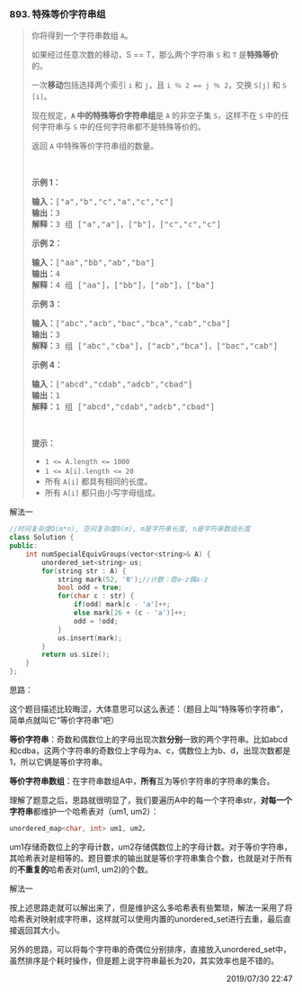 ### 893. 特殊等价字符串组

> <div class="content__2ebE"><p>你将得到一个字符串数组 <code>A</code>。</p>
> 
> <p>如果经过任意次数的移动，S == T，那么两个字符串 <code>S</code> 和 <code>T</code> 是<strong>特殊等价</strong>的。</p>
> 
> <p>一次<strong>移动</strong>包括选择两个索引 <code>i</code> 和 <code>j</code>，且&nbsp;<code>i ％ 2 == j ％ 2</code>，交换 <code>S[j]</code> 和 <code>S [i]</code>。</p>
> 
> <p>现在规定，<strong><code>A</code> 中的特殊等价字符串组</strong>是 <code>A</code> 的非空子集 <code>S</code>，这样不在 <code>S</code> 中的任何字符串与 <code>S</code> 中的任何字符串都不是特殊等价的。</p>
> 
> <p>返回 <code>A</code>&nbsp;中特殊等价字符串组的数量。</p>
> 
> <p>&nbsp;</p>
> 
> <ul>
> </ul>
> 
> <p><strong>示例 1：</strong></p>
> 
> <pre><strong>输入：</strong>["a","b","c","a","c","c"]
> <strong>输出：</strong>3
> <strong>解释：</strong>3<strong> </strong>组 ["a","a"]，["b"]，["c","c","c"]
> </pre>
> 
> <p><strong>示例 2：</strong></p>
> 
> <pre><strong>输入：</strong>["aa","bb","ab","ba"]
> <strong>输出：</strong>4
> <strong>解释：</strong>4 组 ["aa"]，["bb"]，["ab"]，["ba"]
> </pre>
> 
> <p><strong>示例 3：</strong></p>
> 
> <pre><strong>输入：</strong>["abc","acb","bac","bca","cab","cba"]
> <strong>输出：</strong>3
> <strong>解释：</strong>3 组 ["abc","cba"]，["acb","bca"]，["bac","cab"]
> </pre>
> 
> <p><strong>示例 4：</strong></p>
> 
> <pre><strong>输入：</strong>["abcd","cdab","adcb","cbad"]
> <strong>输出：</strong>1
> <strong>解释：</strong>1 组 ["abcd","cdab","adcb","cbad"]
> </pre>
> 
> <p>&nbsp;</p>
> 
> <p><strong>提示：</strong></p>
> 
> <ul>
> 	<li><code>1 &lt;= A.length &lt;= 1000</code></li>
> 	<li><code>1 &lt;= A[i].length &lt;= 20</code></li>
> 	<li>所有&nbsp;<code>A[i]</code>&nbsp;都具有相同的长度。</li>
> 	<li>所有&nbsp;<code>A[i]</code>&nbsp;都只由小写字母组成。</li>
> </ul>
> </div>

解法一
```cpp
//时间复杂度O(m*n), 空间复杂度O(m), m是字符串长度, n是字符串数组长度
class Solution {
public:
    int numSpecialEquivGroups(vector<string>& A) {
        unordered_set<string> us;
        for(string str : A) {
            string mark(52, '0');//计数：奇a-z偶a-z
            bool odd = true;
            for(char c : str) {
                if(odd) mark[c - 'a']++;
                else mark[26 + (c - 'a')]++;
                odd = !odd;
            }
            us.insert(mark);
        }
        return us.size();
    }
};
```

思路：

这个题目描述比较晦涩，大体意思可以这么表述：（题目上叫“特殊等价字符串”，简单点就叫它“等价字符串”吧）

**等价字符串**：奇数和偶数位上的字母出现次数**分别**一致的两个字符串。比如abcd和cdba，这两个字符串的奇数位上字母为a、c，偶数位上为b、d，出现次数都是1，所以它俩是等价字符串。

**等价字符串数组**：在字符串数组A中，**所有**互为等价字符串的字符串的集合。

理解了题意之后，思路就很明显了，我们要遍历A中的每一个字符串str，**对每一个字符串**都维护一个哈希表对（um1, um2）：
```cpp
unordered_map<char, int> um1, um2，
```
um1存储奇数位上的字母计数，um2存储偶数位上的字母计数。对于等价字符串，其哈希表对是相等的。题目要求的输出就是等价字符串集合个数，也就是对于所有的**不重复的**哈希表对(um1, um2)的个数。

解法一

按上述思路走就可以解出来了，但是维护这么多哈希表有些繁琐，解法一采用了将哈希表对映射成字符串，这样就可以使用内置的unordered_set进行去重，最后直接返回其大小。

另外的思路，可以将每个字符串的奇偶位分别排序，直接放入unordered_set中，虽然排序是个耗时操作，但是题上说字符串最长为20，其实效率也是不错的。

<div style="text-align: right"> 2019/07/30 22:47 </div>